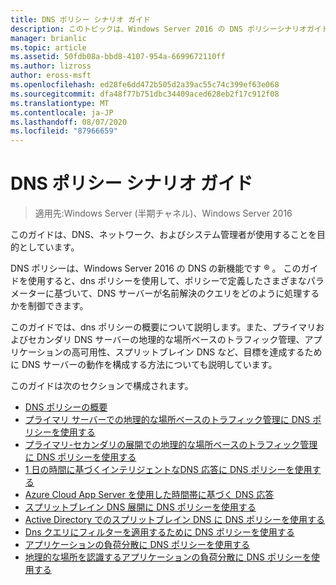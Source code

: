 ```yaml
---
title: DNS ポリシー シナリオ ガイド
description: このトピックは、Windows Server 2016 の DNS ポリシーシナリオガイドに含まれています。
manager: brianlic
ms.topic: article
ms.assetid: 50fdb08a-bbd8-4107-954a-6699672110ff
ms.author: lizross
author: eross-msft
ms.openlocfilehash: ed28fe6dd472b505d2a39ac55c74c399ef63e068
ms.sourcegitcommit: dfa48f77b751dbc34409aced628eb2f17c912f08
ms.translationtype: MT
ms.contentlocale: ja-JP
ms.lasthandoff: 08/07/2020
ms.locfileid: "87966659"
---
```

# <a name="dns-policy-scenario-guide"></a>DNS ポリシー シナリオ ガイド

>適用先:Windows Server (半期チャネル)、Windows Server 2016

このガイドは、DNS、ネットワーク、およびシステム管理者が使用することを目的としています。

DNS ポリシーは、Windows Server 2016 の DNS の新機能です &reg; 。 このガイドを使用すると、dns ポリシーを使用して、ポリシーで定義したさまざまなパラメーターに基づいて、DNS サーバーが名前解決のクエリをどのように処理するかを制御できます。

このガイドでは、dns ポリシーの概要について説明します。また、プライマリおよびセカンダリ DNS サーバーの地理的な場所ベースのトラフィック管理、アプリケーションの高可用性、スプリットブレイン DNS など、目標を達成するために DNS サーバーの動作を構成する方法についても説明しています。

このガイドは次のセクションで構成されます。

- [DNS ポリシーの概要](DNS-Policies-Overview.md)
- [プライマリ サーバーでの地理的な場所ベースのトラフィック管理に DNS ポリシーを使用する](primary-geo-location.md)
- [プライマリ-セカンダリの展開での地理的な場所ベースのトラフィック管理に DNS ポリシーを使用する](primary-secondary-geo-location.md)
- [1 日の時間に基づくインテリジェントなDNS 応答に DNS ポリシーを使用する](dns-tod-intelligent.md)
- [Azure Cloud App Server を使用した時間帯に基づく DNS 応答](dns-tod-azure-cloud-app-server.md)
- [スプリットブレイン DNS 展開に DNS ポリシーを使用する](split-brain-DNS-deployment.md)
- [Active Directory でのスプリットブレイン DNS に DNS ポリシーを使用する](dns-sb-with-ad.md)
- [Dns クエリにフィルターを適用するために DNS ポリシーを使用する](apply-filters-on-dns-queries.md)
- [アプリケーションの負荷分散に DNS ポリシーを使用する](app-lb.md)
- [地理的な場所を認識するアプリケーションの負荷分散に DNS ポリシーを使用する](app-lb-geo.md)

